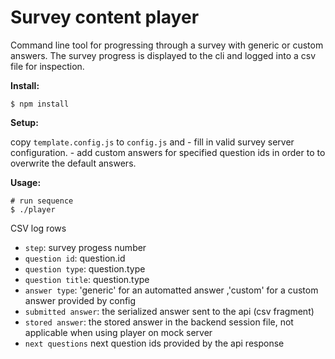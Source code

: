 # Survey content player

Command line tool for progressing through a survey with generic or custom answers.
The survey progress is displayed to the cli and logged into a csv file for inspection.

**Install:**

```
$ npm install
```

**Setup:**

copy `template.config.js` to `config.js` and
    -  fill in valid survey server configuration.
    - add custom answers for specified question ids in order to to overwrite the default answers.

**Usage:**

```
# run sequence
$ ./player
```

CSV log rows

 * `step`:  survey progess number
 * `question id`:  question.id
 * `question type`:  question.type
 * `question title`:  question.type
 * `answer type`:  'generic' for an automatted answer ,'custom' for a custom answer provided by config
 * `submitted answer`:  the serialized answer sent to the api (csv fragment)
 * `stored answer`:  the stored answer in the backend session file, not applicable when using player on mock server
 * `next questions`  next question ids provided by the api response
